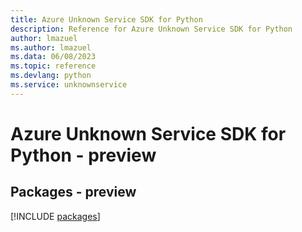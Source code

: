 ```yaml
---
title: Azure Unknown Service SDK for Python
description: Reference for Azure Unknown Service SDK for Python
author: lmazuel
ms.author: lmazuel
ms.data: 06/08/2023
ms.topic: reference
ms.devlang: python
ms.service: unknownservice
---
```

# Azure Unknown Service SDK for Python - preview
## Packages - preview
[!INCLUDE [packages](unknown-service-index.md)]